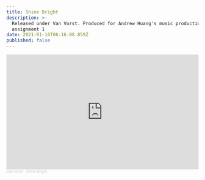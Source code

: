```yaml
---
title: Shine Bright
description: >-
  Released under Van Vorst. Produced for Andrew Huang's music production course,
  assignment 1
date: 2021-01-16T06:16:08.859Z
published: false
---
```

<iframe width="100%" height="300" scrolling="no" frameborder="no" allow="autoplay" src="https://w.soundcloud.com/player/?url=https%3A//api.soundcloud.com/tracks/966629629&color=%23ff5500&auto_play=false&hide_related=false&show_comments=true&show_user=true&show_reposts=false&show_teaser=true&visual=true"></iframe><div style="font-size: 10px; color: #cccccc;line-break: anywhere;word-break: normal;overflow: hidden;white-space: nowrap;text-overflow: ellipsis; font-family: Interstate,Lucida Grande,Lucida Sans Unicode,Lucida Sans,Garuda,Verdana,Tahoma,sans-serif;font-weight: 100;"><a href="https://soundcloud.com/vanvorst" title="Van Vorst" target="_blank" style="color: #cccccc; text-decoration: none;">Van Vorst</a> · <a href="https://soundcloud.com/vanvorst/shine-bright" title="Shine Bright" target="_blank" style="color: #cccccc; text-decoration: none;">Shine Bright</a></div>